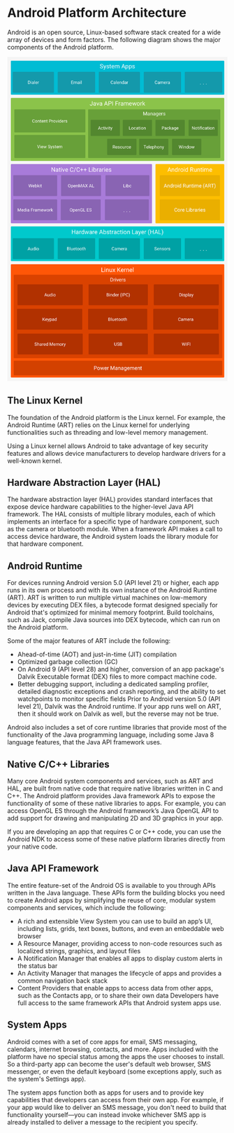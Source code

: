 # Android Platform Architecture
Android is an open source, Linux-based software stack created for a wide array of devices and form factors. The following diagram shows the major components of the Android platform.

![](https://raw.githubusercontent.com/mastan511/MastanImages/master/android-architecture.png)

## The Linux Kernel
The foundation of the Android platform is the Linux kernel. For example, the Android Runtime (ART) relies on the Linux kernel for underlying functionalities such as threading and low-level memory management.

Using a Linux kernel allows Android to take advantage of key security features and allows device manufacturers to develop hardware drivers for a well-known kernel.

## Hardware Abstraction Layer (HAL)
The hardware abstraction layer (HAL) provides standard interfaces that expose device hardware capabilities to the higher-level Java API framework. The HAL consists of multiple library modules, each of which implements an interface for a specific type of hardware component, such as the camera or bluetooth module. When a framework API makes a call to access device hardware, the Android system loads the library module for that hardware component.


## Android Runtime
For devices running Android version 5.0 (API level 21) or higher, each app runs in its own process and with its own instance of the Android Runtime (ART). ART is written to run multiple virtual machines on low-memory devices by executing DEX files, a bytecode format designed specially for Android that's optimized for minimal memory footprint. Build toolchains, such as Jack, compile Java sources into DEX bytecode, which can run on the Android platform.

Some of the major features of ART include the following:

- Ahead-of-time (AOT) and just-in-time (JIT) compilation
- Optimized garbage collection (GC)
- On Android 9 (API level 28) and higher, conversion of an app package's Dalvik Executable format (DEX) files to more compact machine code.
- Better debugging support, including a dedicated sampling profiler, detailed diagnostic exceptions and crash reporting, and the ability to set watchpoints to monitor specific fields
Prior to Android version 5.0 (API level 21), Dalvik was the Android runtime. If your app runs well on ART, then it should work on Dalvik as well, but the reverse may not be true.

Android also includes a set of core runtime libraries that provide most of the functionality of the Java programming language, including some Java 8 language features, that the Java API framework uses.


## Native C/C++ Libraries
Many core Android system components and services, such as ART and HAL, are built from native code that require native libraries written in C and C++. The Android platform provides Java framework APIs to expose the functionality of some of these native libraries to apps. For example, you can access OpenGL ES through the Android framework’s Java OpenGL API to add support for drawing and manipulating 2D and 3D graphics in your app.

If you are developing an app that requires C or C++ code, you can use the Android NDK to access some of these native platform libraries directly from your native code.

## Java API Framework
The entire feature-set of the Android OS is available to you through APIs written in the Java language. These APIs form the building blocks you need to create Android apps by simplifying the reuse of core, modular system components and services, which include the following:

- A rich and extensible View System you can use to build an app’s UI, including lists, grids, text boxes, buttons, and even an embeddable web browser
- A Resource Manager, providing access to non-code resources such as localized strings, graphics, and layout files
- A Notification Manager that enables all apps to display custom alerts in the status bar
- An Activity Manager that manages the lifecycle of apps and provides a common navigation back stack
- Content Providers that enable apps to access data from other apps, such as the Contacts app, or to share their own data
Developers have full access to the same framework APIs that Android system apps use.


## System Apps
Android comes with a set of core apps for email, SMS messaging, calendars, internet browsing, contacts, and more. Apps included with the platform have no special status among the apps the user chooses to install. So a third-party app can become the user's default web browser, SMS messenger, or even the default keyboard (some exceptions apply, such as the system's Settings app).

The system apps function both as apps for users and to provide key capabilities that developers can access from their own app. For example, if your app would like to deliver an SMS message, you don't need to build that functionality yourself—you can instead invoke whichever SMS app is already installed to deliver a message to the recipient you specify.



